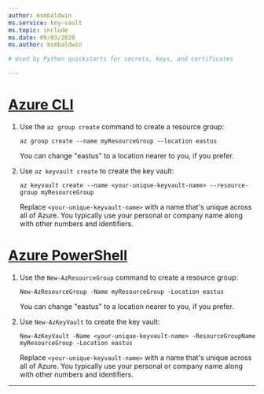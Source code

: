 ```yaml
---
author: msmbaldwin
ms.service: key-vault
ms.topic: include
ms.date: 09/03/2020
ms.author: msmbaldwin

# Used by Python quickstarts for secrets, keys, and certificates

---
```


# [Azure CLI](#tab/azure-cli)

1. Use the `az group create` command to create a resource group:

    ```azurecli
    az group create --name myResourceGroup --location eastus
    ```

    You can change "eastus" to a location nearer to you, if you prefer.

1. Use `az keyvault create` to create the key vault:

    ```azurecli
    az keyvault create --name <your-unique-keyvault-name> --resource-group myResourceGroup
    ```

    Replace `<your-unique-keyvault-name>` with a name that's unique across all of Azure. You typically use your personal or company name along with other numbers and identifiers.

# [Azure PowerShell](#tab/azure-powershell)

1. Use the `New-AzResourceGroup` command to create a resource group:

    ```azurepowershell
    New-AzResourceGroup -Name myResourceGroup -Location eastus
    ```

    You can change "eastus" to a location nearer to you, if you prefer.

1. Use `New-AzKeyVault` to create the key vault:

    ```azurepowershell
    New-AzKeyVault -Name <your-unique-keyvault-name> -ResourceGroupName myResourceGroup -Location eastus
    ```

    Replace `<your-unique-keyvault-name>` with a name that's unique across all of Azure. You typically use your personal or company name along with other numbers and identifiers.

---